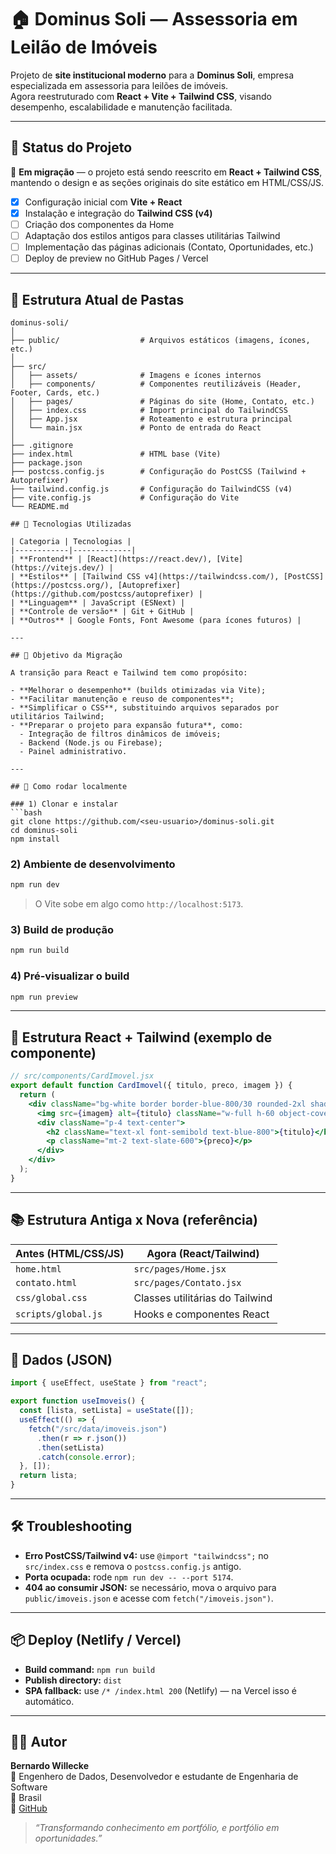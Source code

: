 # 🏠 Dominus Soli — Assessoria em Leilão de Imóveis

Projeto de **site institucional moderno** para a **Dominus Soli**, empresa especializada em assessoria para leilões de imóveis.  
Agora reestruturado com **React + Vite + Tailwind CSS**, visando desempenho, escalabilidade e manutenção facilitada.

---

## 📌 Status do Projeto

🚧 **Em migração** — o projeto está sendo reescrito em **React + Tailwind CSS**, mantendo o design e as seções originais do site estático em HTML/CSS/JS.

- [x] Configuração inicial com **Vite + React**
- [x] Instalação e integração do **Tailwind CSS (v4)**
- [ ] Criação dos componentes da Home
- [ ] Adaptação dos estilos antigos para classes utilitárias Tailwind
- [ ] Implementação das páginas adicionais (Contato, Oportunidades, etc.)
- [ ] Deploy de preview no GitHub Pages / Vercel

---

## 🧭 Estrutura Atual de Pastas

```plaintext
dominus-soli/
│
├── public/                  # Arquivos estáticos (imagens, ícones, etc.)
│
├── src/
│   ├── assets/              # Imagens e ícones internos
│   ├── components/          # Componentes reutilizáveis (Header, Footer, Cards, etc.)
│   ├── pages/               # Páginas do site (Home, Contato, etc.)
│   ├── index.css            # Import principal do TailwindCSS
│   ├── App.jsx              # Roteamento e estrutura principal
│   └── main.jsx             # Ponto de entrada do React
│
├── .gitignore
├── index.html               # HTML base (Vite)
├── package.json
├── postcss.config.js        # Configuração do PostCSS (Tailwind + Autoprefixer)
├── tailwind.config.js       # Configuração do TailwindCSS (v4)
├── vite.config.js           # Configuração do Vite
└── README.md

## 🧰 Tecnologias Utilizadas

| Categoria | Tecnologias |
|------------|-------------|
| **Frontend** | [React](https://react.dev/), [Vite](https://vitejs.dev/) |
| **Estilos** | [Tailwind CSS v4](https://tailwindcss.com/), [PostCSS](https://postcss.org/), [Autoprefixer](https://github.com/postcss/autoprefixer) |
| **Linguagem** | JavaScript (ESNext) |
| **Controle de versão** | Git + GitHub |
| **Outros** | Google Fonts, Font Awesome (para ícones futuros) |

---

## 🎯 Objetivo da Migração

A transição para React e Tailwind tem como propósito:

- **Melhorar o desempenho** (builds otimizadas via Vite);
- **Facilitar manutenção e reuso de componentes**;
- **Simplificar o CSS**, substituindo arquivos separados por utilitários Tailwind;
- **Preparar o projeto para expansão futura**, como:
  - Integração de filtros dinâmicos de imóveis;
  - Backend (Node.js ou Firebase);
  - Painel administrativo.

---

## 🚀 Como rodar localmente

### 1) Clonar e instalar
```bash
git clone https://github.com/<seu-usuario>/dominus-soli.git
cd dominus-soli
npm install
```

### 2) Ambiente de desenvolvimento
```bash
npm run dev
```
> O Vite sobe em algo como `http://localhost:5173`.

### 3) Build de produção
```bash
npm run build
```

### 4) Pré-visualizar o build
```bash
npm run preview
```

---

## 🧩 Estrutura React + Tailwind (exemplo de componente)
```jsx
// src/components/CardImovel.jsx
export default function CardImovel({ titulo, preco, imagem }) {
  return (
    <div className="bg-white border border-blue-800/30 rounded-2xl shadow-sm hover:shadow-xl transition overflow-hidden">
      <img src={imagem} alt={titulo} className="w-full h-60 object-cover" />
      <div className="p-4 text-center">
        <h2 className="text-xl font-semibold text-blue-800">{titulo}</h2>
        <p className="mt-2 text-slate-600">{preco}</p>
      </div>
    </div>
  );
}
```

---

## 📚 Estrutura Antiga x Nova (referência)
| Antes (HTML/CSS/JS) | Agora (React/Tailwind) |
|----------------------|------------------------|
| `home.html` | `src/pages/Home.jsx` |
| `contato.html` | `src/pages/Contato.jsx` |
| `css/global.css` | Classes utilitárias do Tailwind |
| `scripts/global.js` | Hooks e componentes React |

---

## 🧩 Dados (JSON)
```jsx
import { useEffect, useState } from "react";

export function useImoveis() {
  const [lista, setLista] = useState([]);
  useEffect(() => {
    fetch("/src/data/imoveis.json")
      .then(r => r.json())
      .then(setLista)
      .catch(console.error);
  }, []);
  return lista;
}
```

---

## 🛠️ Troubleshooting

- **Erro PostCSS/Tailwind v4:** use `@import "tailwindcss";` no `src/index.css` e remova o `postcss.config.js` antigo.  
- **Porta ocupada:** rode `npm run dev -- --port 5174`.  
- **404 ao consumir JSON:** se necessário, mova o arquivo para `public/imoveis.json` e acesse com `fetch("/imoveis.json")`.

---

## 📦 Deploy (Netlify / Vercel)

- **Build command:** `npm run build`  
- **Publish directory:** `dist`  
- **SPA fallback:** use `/* /index.html 200` (Netlify) — na Vercel isso é automático.

---

## 👨‍💻 Autor

**Bernardo Willecke**  
💼 Engenhero de Dados, Desenvolvedor e estudante de Engenharia de Software  
📍 Brasil  
📧 [GitHub](https://github.com/bewillecke)

> _“Transformando conhecimento em portfólio, e portfólio em oportunidades.”_

